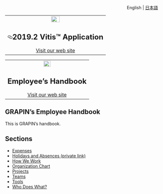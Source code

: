<div id="readme" class="Box-body readme blob js-code-block-container">
<article class="markdown-body entry-content p-3 p-md-6" itemprop="text">
<p align="right">
English | <a href="/Xilinx/Vitis-Tutorials/blob/master/docs-jp/README.md">日本語</a>
</p>

<table width="100%">
  <tbody><tr width="100%">
    <td align="center"><a target="_blank" rel="noopener noreferrer" href="https://camo.githubusercontent.com/2dbf45c3b9c0ed0cf3d89bfc827eb87994bd0be6/68747470733a2f2f7777772e78696c696e782e636f6d2f636f6e74656e742f64616d2f78696c696e782f696d67732f70726573732f6d656469612d6b6974732f636f72706f726174652f78696c696e782d6c6f676f2e706e67"><img src="https://camo.githubusercontent.com/2dbf45c3b9c0ed0cf3d89bfc827eb87994bd0be6/68747470733a2f2f7777772e78696c696e782e636f6d2f636f6e74656e742f64616d2f78696c696e782f696d67732f70726573732f6d656469612d6b6974732f636f72706f726174652f78696c696e782d6c6f676f2e706e67" width="30%" data-canonical-src="https://www.xilinx.com/content/dam/xilinx/imgs/press/media-kits/corporate/xilinx-logo.png" style="max-width:100%;"></a><h1><a id="user-content-20192-vitis-application-acceleration-development-flow-tutorials" class="anchor" aria-hidden="true" href="#20192-vitis-application-acceleration-development-flow-tutorials"><svg class="octicon octicon-link" viewBox="0 0 16 16" version="1.1" width="16" height="16" aria-hidden="true"><path fill-rule="evenodd" d="M4 9h1v1H4c-1.5 0-3-1.69-3-3.5S2.55 3 4 3h4c1.45 0 3 1.69 3 3.5 0 1.41-.91 2.72-2 3.25V8.59c.58-.45 1-1.27 1-2.09C10 5.22 8.98 4 8 4H4c-.98 0-2 1.22-2 2.5S3 9 4 9zm9-3h-1v1h1c1 0 2 1.22 2 2.5S13.98 12 13 12H9c-.98 0-2-1.22-2-2.5 0-.83.42-1.64 1-2.09V6.25c-1.09.53-2 1.84-2 3.25C6 11.31 7.55 13 9 13h4c1.45 0 3-1.69 3-3.5S14.5 6 13 6z"></path></svg></a>2019.2 Vitis™ Application</h1>
    <a href="https://boring-secretary.surge.sh">Visit our web site</a>
    </td>
 </tr>
 </tbody></table>

<table width="100%">
  <tbody>
    <tr width="100%">
      <td align="center">
        <a target="_blank" rel="noopener noreferrer" href="https://camo.githubusercontent.com/2dbf45c3b9c0ed0cf3d89bfc827eb87994bd0be6/68747470733a2f2f7777772e78696c696e782e636f6d2f636f6e74656e742f64616d2f78696c696e782f696d67732f70726573732f6d656469612d6b6974732f636f72706f726174652f78696c696e782d6c6f676f2e706e67">
          <img src="https://github.com/grapin/handbook/blob/master/png/grapin-unlocking-the-future.png" width="30%" style="max-width:100%;">
        </a>
        <h1>
          Employee’s Handbook
        </h1>
        <a href="https://boring-secretary.surge.sh">Visit our web site</a>
      </td>
    </tr>
  </tbody>
 </table>

# GRAPIN’s Employee Handbook
This is GRAPIN’s handbook.

## Sections
* [Expenses](expenses.md)
* [Holidays and Absences (private link)](https://storage.grapin.ch/index.php/f/224530)
* [How We Work](how-we-work.md)
* [Organization Chart](https://github.com/grapin/handbook/blob/master/organization-chart.md)
* [Projects](https://github.com/grapin/handbook/blob/master/projects.md)
* [Teams](https://github.com/grapin/handbook/blob/master/teams.md)
* [Tools](https://github.com/grapin/handbook/blob/master/tools.md)
* [Who Does What?](https://github.com/grapin/handbook/blob/master/who-does-what.md)